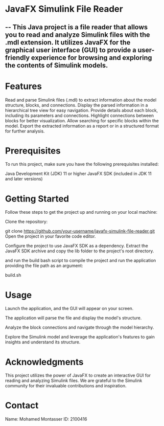 # JavaFX Simulink File Reader

--
This Java project is a file reader that allows you to read and analyze Simulink files with the .mdl extension. It utilizes JavaFX for the graphical user interface (GUI) to provide a user-friendly experience for browsing and exploring the contents of Simulink models.
--

# Features

Read and parse Simulink files (.mdl) to extract information about the model structure, blocks, and connections.
Display the parsed information in a hierarchical tree view for easy navigation.
Provide details about each block, including its parameters and connections.
Highlight connections between blocks for better visualization.
Allow searching for specific blocks within the model.
Export the extracted information as a report or in a structured format for further analysis.

# Prerequisites

To run this project, make sure you have the following prerequisites installed:

Java Development Kit (JDK) 11 or higher
JavaFX SDK (included in JDK 11 and later versions)

# Getting Started

Follow these steps to get the project up and running on your local machine:

Clone the repository:

git clone https://github.com/your-username/javafx-simulink-file-reader.git
Open the project in your favorite code editor.

Configure the project to use JavaFX SDK as a dependency.
Extract the JavaFX SDK archive and copy the lib folder to the project's root directory.

and run the build bash script to compile the project and run the application providing the file path as an argument:

build.sh <file-path>

# Usage

Launch the application, and the GUI will appear on your screen.

The application will parse the file and display the model's structure.

Analyze the block connections and navigate through the model hierarchy.

Explore the Simulink model and leverage the application's features to gain insights and understand its structure.

# Acknowledgments

This project utilizes the power of JavaFX to create an interactive GUI for reading and analyzing Simulink files.
We are grateful to the Simulink community for their invaluable contributions and inspiration.

# Contact

Name: Mohamed Montasser
ID: 2100416
